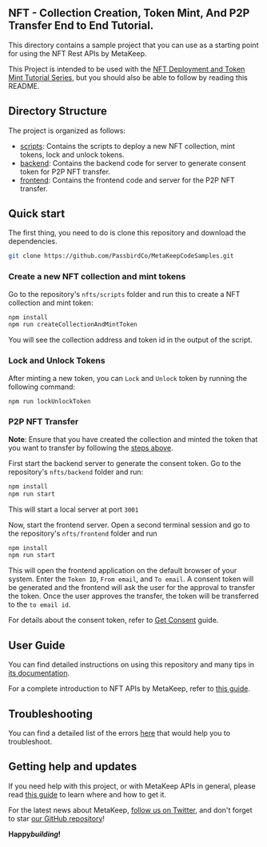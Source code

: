## NFT - Collection Creation, Token Mint, And P2P Transfer End to End Tutorial.

This directory contains a sample project that you can use as a starting point for using the NFT Rest APIs by MetaKeep.

This Project is intended to be used with the [NFT Deployment and Token Mint Tutorial Series](https://docs.metakeep.xyz/docs/create-your-first-nft-collection-and-mint-tokens), but you should also be able to follow by reading this README.

## Directory Structure

The project is organized as follows:

- [scripts](./scripts): Contains the scripts to deploy a new NFT collection, mint tokens, lock and unlock tokens.
- [backend](./backend): Contains the backend code for server to generate consent token for P2P NFT transfer.
- [frontend](./frontend): Contains the frontend code and server for the P2P NFT transfer.

## Quick start

The first thing, you need to do is clone this repository and download the dependencies.

```sh
git clone https://github.com/PassbirdCo/MetaKeepCodeSamples.git
```

### Create a new NFT collection and mint tokens

Go to the repository's `nfts/scripts` folder and run this to create a NFT collection and mint token:

```sh
npm install
npm run createCollectionAndMintToken
```

You will see the collection address and token id in the output of the script.

### Lock and Unlock Tokens

After minting a new token, you can `Lock` and `Unlock` token by running the following command:

```sh
npm run lockUnlockToken
```

### P2P NFT Transfer

**Note**: Ensure that you have created the collection and minted the token that you want to transfer by following the [steps above](#create-a-new-nft-collection-and-mint-tokens).

First start the backend server to generate the consent token. Go to the repository's `nfts/backend` folder and run:

```sh
npm install
npm run start
```

This will start a local server at port `3001`

Now, start the frontend server. Open a second terminal session and go to the repository's `nfts/frontend` folder and run

```sh
npm install
npm run start
```

This will open the frontend application on the default browser of your system. Enter the `Token ID`, `From email`, and `To email`. A consent token will be generated and the frontend will ask the user for the approval to transfer the token. Once the user approves the transfer, the token will be transferred to the `to email id`.

For details about the consent token, refer to [Get Consent](https://docs.metakeep.xyz/reference/get-consent) guide.

## User Guide

You can find detailed instructions on using this repository and many tips in [its documentation](https://docs.metakeep.xyz/reference/nft-101).

For a complete introduction to NFT APIs by MetaKeep, refer to [this guide](https://docs.metakeep.xyz/reference/nft-101).

## Troubleshooting

You can find a detailed list of the errors [here](https://docs.metakeep.xyz/reference/api-error-status) that would help you to troubleshoot.

## Getting help and updates

If you need help with this project, or with MetaKeep APIs in general, please read [this guide](https://docs.metakeep.xyz/) to learn where and how to get it.

For the latest news about MetaKeep, [follow us on Twitter](https://twitter.com/metakeep), and don't forget to star [our GitHub repository](https://github.com/PassbirdCo/MetaKeepCodeSamples.git)!

**Happy*building*!**

